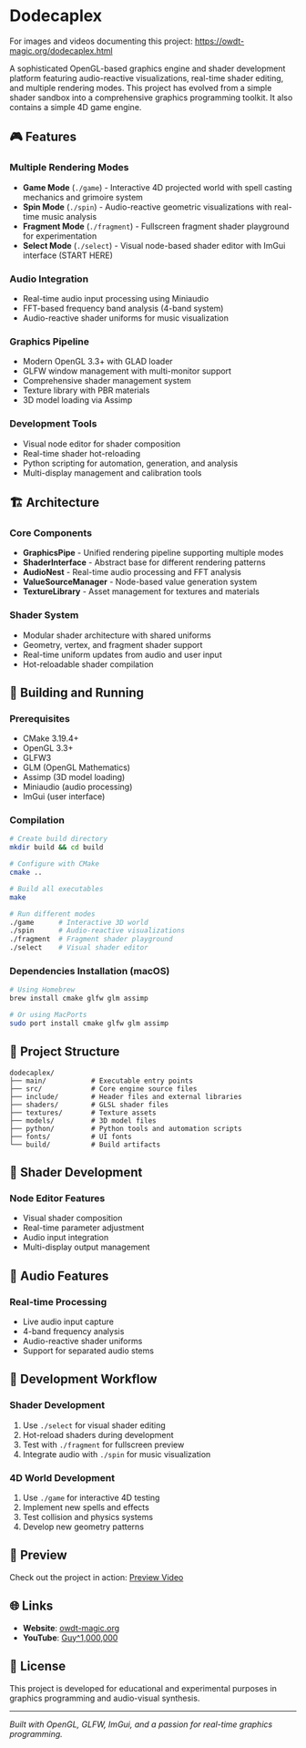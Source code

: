 # Dodecaplex

For images and videos documenting this project:
https://owdt-magic.org/dodecaplex.html

A sophisticated OpenGL-based graphics engine and shader development platform featuring audio-reactive visualizations, real-time shader editing, and multiple rendering modes. This project has evolved from a simple shader sandbox into a comprehensive graphics programming toolkit. It also contains a simple 4D game engine.

## 🎮 Features

### Multiple Rendering Modes
- **Game Mode** (`./game`) - Interactive 4D projected world with spell casting mechanics and grimoire system
- **Spin Mode** (`./spin`) - Audio-reactive geometric visualizations with real-time music analysis
- **Fragment Mode** (`./fragment`) - Fullscreen fragment shader playground for experimentation
- **Select Mode** (`./select`) - Visual node-based shader editor with ImGui interface (START HERE)

### Audio Integration
- Real-time audio input processing using Miniaudio
- FFT-based frequency band analysis (4-band system)
- Audio-reactive shader uniforms for music visualization

### Graphics Pipeline
- Modern OpenGL 3.3+ with GLAD loader
- GLFW window management with multi-monitor support
- Comprehensive shader management system
- Texture library with PBR materials
- 3D model loading via Assimp

### Development Tools
- Visual node editor for shader composition
- Real-time shader hot-reloading
- Python scripting for automation, generation, and analysis
- Multi-display management and calibration tools

## 🏗️ Architecture

### Core Components
- **GraphicsPipe** - Unified rendering pipeline supporting multiple modes
- **ShaderInterface** - Abstract base for different rendering patterns
- **AudioNest** - Real-time audio processing and FFT analysis
- **ValueSourceManager** - Node-based value generation system
- **TextureLibrary** - Asset management for textures and materials

### Shader System
- Modular shader architecture with shared uniforms
- Geometry, vertex, and fragment shader support
- Real-time uniform updates from audio and user input
- Hot-reloadable shader compilation

## 🚀 Building and Running

### Prerequisites
- CMake 3.19.4+
- OpenGL 3.3+
- GLFW3
- GLM (OpenGL Mathematics)
- Assimp (3D model loading)
- Miniaudio (audio processing)
- ImGui (user interface)

### Compilation
```bash
# Create build directory
mkdir build && cd build

# Configure with CMake
cmake ..

# Build all executables
make

# Run different modes
./game      # Interactive 3D world
./spin      # Audio-reactive visualizations  
./fragment  # Fragment shader playground
./select    # Visual shader editor
```

### Dependencies Installation (macOS)
```bash
# Using Homebrew
brew install cmake glfw glm assimp

# Or using MacPorts
sudo port install cmake glfw glm assimp
```

## 📁 Project Structure

```
dodecaplex/
├── main/           # Executable entry points
├── src/            # Core engine source files
├── include/        # Header files and external libraries
├── shaders/        # GLSL shader files
├── textures/       # Texture assets
├── models/         # 3D model files
├── python/         # Python tools and automation scripts
├── fonts/          # UI fonts
└── build/          # Build artifacts
```

## 🎨 Shader Development

### Node Editor Features
- Visual shader composition
- Real-time parameter adjustment
- Audio input integration
- Multi-display output management

## 🎵 Audio Features

### Real-time Processing
- Live audio input capture
- 4-band frequency analysis
- Audio-reactive shader uniforms
- Support for separated audio stems

## 🔧 Development Workflow

### Shader Development
1. Use `./select` for visual shader editing
2. Hot-reload shaders during development
3. Test with `./fragment` for fullscreen preview
4. Integrate audio with `./spin` for music visualization

### 4D World Development
1. Use `./game` for interactive 4D testing
2. Implement new spells and effects
3. Test collision and physics systems
4. Develop new geometry patterns

## 🎥 Preview

Check out the project in action:
[Preview Video](https://www.youtube.com/watch?v=BYUks-dQ8sE)

## 🌐 Links

- **Website**: [owdt-magic.org](https://owdt-magic.org)
- **YouTube**: [Guy^1,000,000](https://www.youtube.com/@Guytothemillionth)

## 📝 License

This project is developed for educational and experimental purposes in graphics programming and audio-visual synthesis.

---

*Built with OpenGL, GLFW, ImGui, and a passion for real-time graphics programming.*

